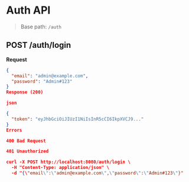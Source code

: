 # Auth API

> Base path: `/auth` 

## POST /auth/login
**Request**
```json
{
  "email": "admin@example.com",
  "password": "Admin#123"
}
Response (200)

json

{
  "token": "eyJhbGciOiJIUzI1NiIsInR5cCI6IkpXVCJ9..."
}
Errors

400 Bad Request

401 Unauthorized

curl -X POST http://localhost:8080/auth/login \
  -H "Content-Type: application/json" \
  -d "{\"email\":\"admin@example.com\",\"password\":\"Admin#123\"}"